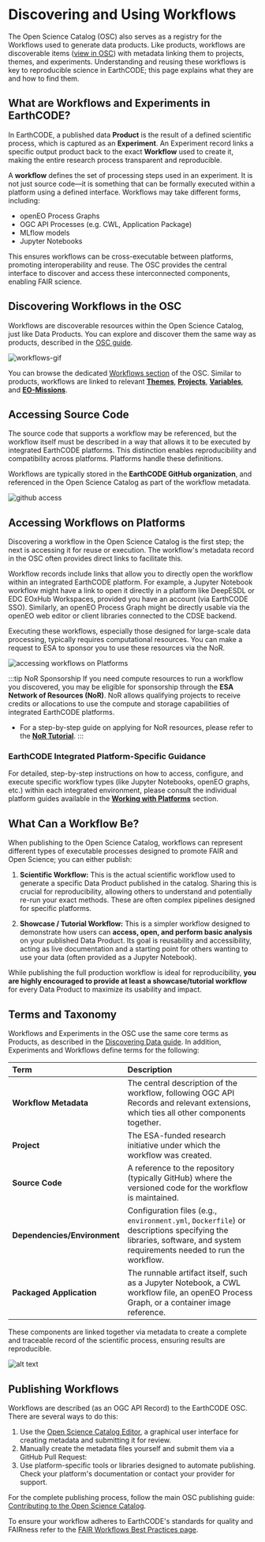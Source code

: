 # Discovering and Using Workflows

The Open Science Catalog (OSC) also serves as a registry for the Workflows used to generate data products. Like products, workflows are discoverable items ([view in OSC](https://opensciencedata.esa.int/workflows/catalog)) with metadata linking them to projects, themes, and experiments. Understanding and reusing these workflows is key to reproducible science in EarthCODE; this page explains what they are and how to find them.

## What are Workflows and Experiments in EarthCODE?

In EarthCODE, a published data **Product** is the result of a defined scientific process, which is captured as an **Experiment**. An Experiment record links a specific output product back to the exact **Workflow** used to create it, making the entire research process transparent and reproducible.

A **workflow** defines the set of processing steps used in an experiment. It is not just source code—it is something that can be formally executed within a platform using a defined interface. Workflows may take different forms, including:
- openEO Process Graphs
- OGC API Processes (e.g. CWL, Application Package)
- MLflow models
- Jupyter Notebooks

This ensures workflows can be cross-executable between platforms, promoting interoperability and reuse. The OSC provides the central interface to discover and access these interconnected components, enabling FAIR science.


## Discovering Workflows in the OSC

Workflows are discoverable resources within the Open Science Catalog, just like Data Products. You can explore and discover them the same way as products, described in the [OSC guide](/Technical%20Documentation/Open%20Science%20Catalog/Discovering%20Resources).

![workflows-gif](/img/osc-giffs/workflows-intro-giff.gif)

You can browse the dedicated [Workflows section](https://opensciencedata.esa.int/workflows/catalog) of the OSC. Similar to products, workflows are linked to relevant [**Themes**](https://opensciencedata.esa.int/themes/catalog), [**Projects**](https://opensciencedata.esa.int/projects/catalog), [**Variables**](https://opensciencedata.esa.int/variables/catalog), and [**EO-Missions**](https://opensciencedata.esa.int/eo-missions/catalog).


## Accessing Source Code

The source code that supports a workflow may be referenced, but the workflow itself must be described in a way that allows it to be executed by integrated EarthCODE platforms. This distinction enables reproducibility and compatibility across platforms. Platforms handle these definitions.

Workflows are typically stored in the **EarthCODE GitHub organization**, and referenced in the Open Science Catalog as part of the workflow metadata.

![github access](/img/osc-giffs/githubgiff.gif)


<!-- :::tip Work in Progress
 Navigating through these categories allows you to explore workflows related to specific scientific domains or research initiatives.
The Search https://opensciencedata.esa.int/search is not implemented yet for workflows
::: -->

## Accessing Workflows on Platforms

Discovering a workflow in the Open Science Catalog is the first step; the next is accessing it for reuse or execution. The workflow's metadata record in the OSC often provides direct links to facilitate this.

Workflow records include links that allow you to directly open the workflow within an integrated EarthCODE platform. For example, a Jupyter Notebook workflow might have a link to open it directly in a platform like DeepESDL or EDC EOxHub Workspaces, provided you have an account (via EarthCODE SSO). Similarly, an openEO Process Graph might be directly usable via the openEO web editor or client libraries connected to the CDSE backend.

Executing these workflows, especially those designed for large-scale data processing, typically requires computational resources. You can make a request to ESA to sponsor you to use these resources via the NoR.

![accessing workflows on Platforms](/img/osc-giffs/accessing-workflows.gif)

:::tip NoR Sponsorship
If you need compute resources to run a workflow you discovered, you may be eligible for sponsorship through the **ESA Network of Resources (NoR)**. NoR allows qualifying projects to receive credits or allocations to use the compute and storage capabilities of integrated EarthCODE platforms.

* For a step-by-step guide on applying for NoR resources, please refer to the [**NoR Tutorial**](/Training%20and%20Resources/NoR).
:::

### EarthCODE Integrated Platform-Specific Guidance

For detailed, step-by-step instructions on how to access, configure, and execute specific workflow types (like Jupyter Notebooks, openEO graphs, etc.) within each integrated environment, please consult the individual platform guides available in the **[Working with Platforms](/Technical%20Documentation/Platforms/)** section.


## What Can a Workflow Be?

When publishing to the Open Science Catalog, workflows can represent different types of executable processes designed to promote FAIR and Open Science; you can either publish:

1.  **Scientific Workflow:** This is the actual scientific workflow used to generate a specific Data Product published in the catalog. Sharing this is crucial for reproducibility, allowing others to understand and potentially re-run your exact methods. These are often complex pipelines designed for specific platforms.

2.  **Showcase / Tutorial Workflow:** This is a simpler workflow designed to demonstrate how users can **access, open, and perform basic analysis** on your published Data Product. Its goal is reusability and accessibility, acting as live documentation and a starting point for others wanting to use your data (often provided as a Jupyter Notebook).

While publishing the full production workflow is ideal for reproducibility, **you are highly encouraged to provide at least a showcase/tutorial workflow** for every Data Product to maximize its usability and impact.


## Terms and Taxonomy 
Workflows and Experiments in the OSC use the same core terms as Products, as described in the [Discovering Data guide](/Technical%20Documentation/Open%20Science%20Catalog/Discovering%20Resources). In addition, Experiments and Workflows define terms for the following:

| Term                 | Description                                                                                                                              |
| :------------------- | :--------------------------------------------------------------------------------------------------------------------------------------- |
| **Workflow Metadata** | The central description of the workflow, following OGC API Records and relevant extensions, which ties all other components together.      |
| **Project** | The ESA-funded research initiative under which the workflow was created.                                                                   |
| **Source Code** | A reference to the repository (typically GitHub) where the versioned code for the workflow is maintained.                                  |
| **Dependencies/Environment** | Configuration files (e.g., `environment.yml`, `Dockerfile`) or descriptions specifying the libraries, software, and system requirements needed to run the workflow. |
| **Packaged Application** | The runnable artifact itself, such as a Jupyter Notebook, a CWL workflow file, an openEO Process Graph, or a container image reference.   |

These components are linked together via metadata to create a complete and traceable record of the scientific process, ensuring results are reproducible.

![alt text](/img/workflow.png)



## Publishing Workflows

Workflows are described (as an OGC API Record) to the EarthCODE OSC. There are several ways to do this:

1.  Use the [Open Science Catalog Editor](https://workspace.earthcode.eox.at/), a graphical user interface for creating metadata and submitting it for review.
2.  Manually create the metadata files yourself and submit them via a GitHub Pull Request:
3.  Use platform-specific tools or libraries designed to automate publishing. Check your platform's documentation or contact your provider for support.

For the complete publishing process, follow the main OSC publishing guide: [Contributing to the Open Science Catalog](/Technical%20Documentation/Open%20Science%20Catalog/Contributing%20to%20the%20Open%20Science%20Catalog).

To ensure your workflow adheres to EarthCODE's standards for quality and FAIRness refer to the [FAIR Workflows Best Practices page](/Community%20and%20Best%20Practices/FAIR%20and%20Open%20Science%20Best%20Practices/Workflows).
